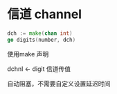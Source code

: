 信道 channel
===========
```go
dch := make(chan int)
go digits(number, dch)
```
使用make 声明

dchnl <- digit
信道传值

自动阻塞，不需要自定义设置延迟时间